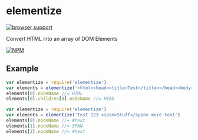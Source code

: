 elementize
==========

[![browser support](https://ci.testling.com/mmckegg/elementize.png)](https://ci.testling.com/mmckegg/elementize)

Convert HTML into an array of DOM Elements

[![NPM](https://nodei.co/npm/elementize.png?compact=true)](https://nodei.co/npm/elementize/)

## Example

```js
var elementize = require('elementize')
var elements = elementize('<html><head><title>Test</title></head><body><div>Content</div></body></html>')
elements[0].nodeName //= HTML
elements[0].children[0].nodeName //= HEAD
```

```js
var elementize = require('elementize')
var elements = elementize('Test 123 <span>Stuff</span> more text')
elements[0].nodeName //= #text
elements[1].nodeName //= SPAN
elements[2].nodeName //= #text
```